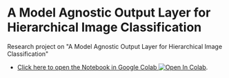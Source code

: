 # A Model Agnostic Output Layer for Hierarchical Image Classification
Research project on "A Model Agnostic Output Layer for Hierarchical Image Classification"

- [Click here to open the Notebook in Google Colab ![Open In Colab](https://colab.research.google.com/assets/colab-badge.svg)](https://colab.research.google.com/github/tboone91/HCNN_1/blob/main/H_CNN_1.ipynb). 
